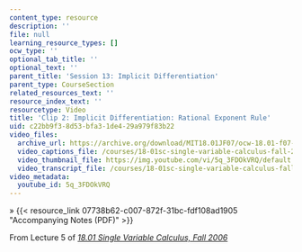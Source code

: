 ```yaml
---
content_type: resource
description: ''
file: null
learning_resource_types: []
ocw_type: ''
optional_tab_title: ''
optional_text: ''
parent_title: 'Session 13: Implicit Differentiation'
parent_type: CourseSection
related_resources_text: ''
resource_index_text: ''
resourcetype: Video
title: 'Clip 2: Implicit Differentiation: Rational Exponent Rule'
uid: c22bb9f3-8d53-bfa3-1de4-29a979f83b22
video_files:
  archive_url: https://archive.org/download/MIT18.01JF07/ocw-18.01-f07-lec05_300k.mp4
  video_captions_file: /courses/18-01sc-single-variable-calculus-fall-2010/82f68b95db6e5c3aa3d5bb341b6be27e_5q_3FDOkVRQ.vtt
  video_thumbnail_file: https://img.youtube.com/vi/5q_3FDOkVRQ/default.jpg
  video_transcript_file: /courses/18-01sc-single-variable-calculus-fall-2010/e6f98472ab584c2b8bb02f86fcbce655_5q_3FDOkVRQ.pdf
video_metadata:
  youtube_id: 5q_3FDOkVRQ
---
```


» {{< resource_link 07738b62-c007-872f-31bc-fdf108ad1905 "Accompanying Notes (PDF)" >}}

From Lecture 5 of [_18.01 Single Variable Calculus, Fall 2006_](/courses/18-01-single-variable-calculus-fall-2006/pages/video-lectures)